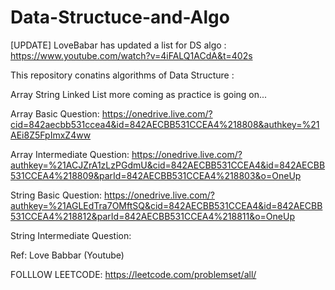 # Data-Structuce-and-Algo

[UPDATE] LoveBabar has updated a list for DS algo : https://www.youtube.com/watch?v=4iFALQ1ACdA&t=402s

This repository conatins algorithms of Data Structure :

Array
String
Linked List
more coming as practice is going on...

Array Basic Question: https://onedrive.live.com/?cid=842aecbb531ccea4&id=842AECBB531CCEA4%218808&authkey=%21AEi8Z5FpImxZ4ww

Array Intermediate Question: https://onedrive.live.com/?authkey=%21ACJZrA1zLzPGdmU&cid=842AECBB531CCEA4&id=842AECBB531CCEA4%218809&parId=842AECBB531CCEA4%218803&o=OneUp

String Basic Question: https://onedrive.live.com/?authkey=%21AGLEdTra7OMftSQ&cid=842AECBB531CCEA4&id=842AECBB531CCEA4%218812&parId=842AECBB531CCEA4%218811&o=OneUp

String Intermediate Question: 

Ref: Love Babbar (Youtube)


FOLLLOW LEETCODE: https://leetcode.com/problemset/all/
